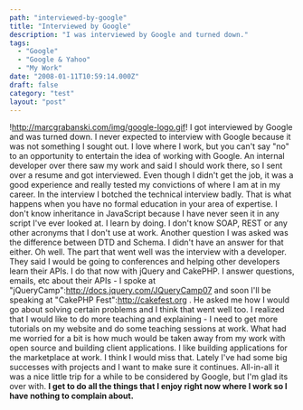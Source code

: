```yaml
---
path: "interviewed-by-google"
title: "Interviewed by Google"
description: "I was interviewed by Google and turned down."
tags: 
  - "Google"
  - "Google & Yahoo"
  - "My Work"
date: "2008-01-11T10:59:14.000Z"
draft: false
category: "test"
layout: "post"
---
```


!http://marcgrabanski.com/img/google-logo.gif!
I got interviewed by Google and was turned down. I never expected to interview with Google because it was not something I sought out. I love where I work, but you can't say "no" to an opportunity to entertain the idea of working with Google. An internal developer over there saw my work and said I should work there, so I sent over a resume and got interviewed. Even though I didn't get the job, it was a good experience and really tested my convictions of where I am at in my career. In the interview I botched the technical interview badly. That is what happens when you have no formal education in your area of expertise. I don't know inheritance in JavaScript because I have never seen it in any script I've ever looked at. I learn by doing. I don't know SOAP, REST or any other acronyms that I don't use at work. Another question I was asked was the difference between DTD and Schema. I didn't have an answer for that either. Oh well. The part that went well was the interview with a developer. They said I would be going to conferences and helping other developers learn their APIs. I do that now with jQuery and CakePHP. I answer questions, emails, etc about their APIs - I spoke at "jQueryCamp":http://docs.jquery.com/JQueryCamp07 and soon I'll be speaking at "CakePHP Fest":http://cakefest.org . He asked me how I would go about solving certain problems and I think that went well too. I realized that I would like to do more teaching and explaining - I need to get more tutorials on my website and do some teaching sessions at work. What had me worried for a bit is how much would be taken away from my work with open source and building client applications. I like building applications for the marketplace at work. I think I would miss that. Lately I've had some big successes with projects and I want to make sure it continues. All-in-all it was a nice little trip for a while to be considered by Google, but I'm glad its over with. **I get to do all the things that I enjoy right now where I work so I have nothing to complain about.**